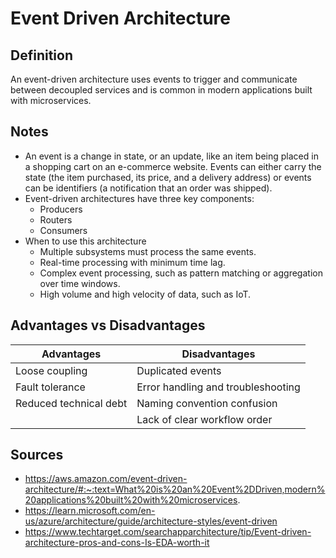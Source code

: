 # Event Driven Architecture

## Definition

An event-driven architecture uses events to trigger and communicate between decoupled services and is common in modern applications built with microservices.

## Notes

- An event is a change in state, or an update, like an item being placed in a shopping cart on an e-commerce website. Events can either carry the state (the item purchased, its price, and a delivery address) or events can be identifiers (a notification that an order was shipped).
- Event-driven architectures have three key components:
  - Producers
  - Routers
  - Consumers
- When to use this architecture
  - Multiple subsystems must process the same events.
  - Real-time processing with minimum time lag.
  - Complex event processing, such as pattern matching or aggregation over time windows.
  - High volume and high velocity of data, such as IoT.

## Advantages vs Disadvantages

| Advantages | Disadvantages |
| ---------- | ------------- |
| Loose coupling | Duplicated events |
| Fault tolerance | Error handling and troubleshooting |
| Reduced technical debt | Naming convention confusion |
| | Lack of clear workflow order |

## Sources

- <https://aws.amazon.com/event-driven-architecture/#:~:text=What%20is%20an%20Event%2DDriven,modern%20applications%20built%20with%20microservices>.
- <https://learn.microsoft.com/en-us/azure/architecture/guide/architecture-styles/event-driven>
- <https://www.techtarget.com/searchapparchitecture/tip/Event-driven-architecture-pros-and-cons-Is-EDA-worth-it>
